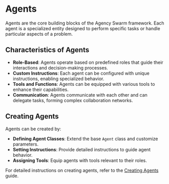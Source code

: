 # Agents

Agents are the core building blocks of the Agency Swarm framework. Each agent is a specialized entity designed to perform specific tasks or handle particular aspects of a problem.

## Characteristics of Agents

- **Role-Based**: Agents operate based on predefined roles that guide their interactions and decision-making processes.
- **Custom Instructions**: Each agent can be configured with unique instructions, enabling specialized behavior.
- **Tools and Functions**: Agents can be equipped with various tools to enhance their capabilities.
- **Communication**: Agents communicate with each other and can delegate tasks, forming complex collaboration networks.

## Creating Agents

Agents can be created by:

- **Defining Agent Classes**: Extend the base `Agent` class and customize parameters.
- **Setting Instructions**: Provide detailed instructions to guide agent behavior.
- **Assigning Tools**: Equip agents with tools relevant to their roles.

For detailed instructions on creating agents, refer to the [Creating Agents](../how-to-guides/creating-agents.md) guide. 